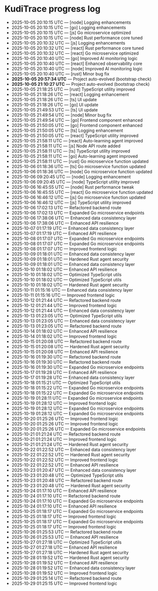 # KudiTrace progress log
- 2025-10-05 20:10:15 UTC — [node] Logging enhancements
- 2025-10-05 20:10:15 UTC — [go] Logging enhancements
- 2025-10-05 20:10:15 UTC — [js] Go microservice optimized
- 2025-10-05 20:10:15 UTC — [node] Rust performance core tuned
- 2025-10-05 20:10:32 UTC — [js] Logging enhancements
- 2025-10-05 20:10:32 UTC — [react] Rust performance core tuned
- 2025-10-05 20:10:32 UTC — [react] Go microservice optimized
- 2025-10-05 20:10:40 UTC — [go] Improved AI monitoring logic
- 2025-10-05 20:10:40 UTC — [react] Enhanced observability core
- 2025-10-05 20:10:40 UTC — [node] Improved AI monitoring logic
- 2025-10-05 20:10:40 UTC — [rust] Minor bug fix
- **2025-10-05 20:57:34 UTC** — Project auto-evolved (bootstrap check)
- **2025-10-05 21:10:27 UTC** — Project auto-evolved (bootstrap check)
- 2025-10-05 21:18:25 UTC — [rust] TypeScript utility improved
- 2025-10-05 21:18:26 UTC — [react] Logging enhancement
- 2025-10-05 21:18:26 UTC — [ts] UI update
- 2025-10-05 21:18:26 UTC — [go] UI update
- 2025-10-05 21:49:53 UTC — [ts] UI update
- 2025-10-05 21:49:54 UTC — [node] Minor bug fix
- 2025-10-05 21:49:54 UTC — [go] Frontend component enhanced
- 2025-10-05 21:50:05 UTC — [go] Frontend component enhanced
- 2025-10-05 21:50:05 UTC — [ts] Logging enhancement
- 2025-10-05 21:50:05 UTC — [react] TypeScript utility improved
- 2025-10-05 21:58:11 UTC — [react] Auto-learning agent improved
- 2025-10-05 21:58:11 UTC — [js] Node API route added
- 2025-10-05 21:58:11 UTC — [ts] TypeScript utility improved
- 2025-10-05 21:58:11 UTC — [go] Auto-learning agent improved
- 2025-10-05 21:58:11 UTC — [rust] Go microservice function updated
- 2025-10-06 01:18:36 UTC — [ts] Go microservice function updated
- 2025-10-06 01:18:36 UTC — [node] Go microservice function updated
- 2025-10-06 09:20:45 UTC — [node] Logging enhancement
- 2025-10-06 09:20:45 UTC — [node] TypeScript utility improved
- 2025-10-06 16:45:55 UTC — [node] Rust performance tweak
- 2025-10-06 16:45:55 UTC — [react] Go microservice function updated
- 2025-10-06 16:46:12 UTC — [js] Go microservice function updated
- 2025-10-06 16:46:12 UTC — [js] TypeScript utility improved
- 2025-10-06 17:02:13 UTC — Refactored backend route
- 2025-10-06 17:02:13 UTC — Expanded Go microservice endpoints
- 2025-10-06 17:38:06 UTC — Enhanced data consistency layer
- 2025-10-06 17:38:06 UTC — Enhanced API resilience
- 2025-10-07 01:17:19 UTC — Enhanced data consistency layer
- 2025-10-07 01:17:19 UTC — Enhanced API resilience
- 2025-10-08 01:17:07 UTC — Expanded Go microservice endpoints
- 2025-10-08 01:17:07 UTC — Expanded Go microservice endpoints
- 2025-10-08 01:17:07 UTC — Improved frontend logic
- 2025-10-09 01:18:01 UTC — Enhanced data consistency layer
- 2025-10-09 01:18:01 UTC — Hardened Rust agent security
- 2025-10-09 01:18:01 UTC — Enhanced data consistency layer
- 2025-10-10 01:18:02 UTC — Enhanced API resilience
- 2025-10-10 01:18:02 UTC — Optimized TypeScript utils
- 2025-10-10 01:18:02 UTC — Optimized TypeScript utils
- 2025-10-10 01:18:02 UTC — Hardened Rust agent security
- 2025-10-11 01:15:16 UTC — Enhanced data consistency layer
- 2025-10-11 01:15:16 UTC — Improved frontend logic
- 2025-10-12 01:21:44 UTC — Refactored backend route
- 2025-10-12 01:21:44 UTC — Improved frontend logic
- 2025-10-12 01:21:44 UTC — Enhanced data consistency layer
- 2025-10-13 01:23:05 UTC — Optimized TypeScript utils
- 2025-10-13 01:23:05 UTC — Enhanced data consistency layer
- 2025-10-13 01:23:05 UTC — Refactored backend route
- 2025-10-14 01:18:02 UTC — Enhanced API resilience
- 2025-10-14 01:18:02 UTC — Improved frontend logic
- 2025-10-15 01:20:08 UTC — Refactored backend route
- 2025-10-15 01:20:08 UTC — Hardened Rust agent security
- 2025-10-15 01:20:08 UTC — Enhanced API resilience
- 2025-10-16 01:19:30 UTC — Refactored backend route
- 2025-10-16 01:19:30 UTC — Refactored backend route
- 2025-10-16 01:19:30 UTC — Expanded Go microservice endpoints
- 2025-10-17 01:19:28 UTC — Enhanced API resilience
- 2025-10-17 01:19:28 UTC — Enhanced data consistency layer
- 2025-10-18 01:15:21 UTC — Optimized TypeScript utils
- 2025-10-18 01:15:22 UTC — Expanded Go microservice endpoints
- 2025-10-18 01:15:22 UTC — Expanded Go microservice endpoints
- 2025-10-19 01:28:11 UTC — Expanded Go microservice endpoints
- 2025-10-19 01:28:12 UTC — Improved frontend logic
- 2025-10-19 01:28:12 UTC — Expanded Go microservice endpoints
- 2025-10-19 01:28:12 UTC — Expanded Go microservice endpoints
- 2025-10-20 01:25:26 UTC — Improved frontend logic
- 2025-10-20 01:25:26 UTC — Improved frontend logic
- 2025-10-20 01:25:26 UTC — Expanded Go microservice endpoints
- 2025-10-21 01:21:24 UTC — Refactored backend route
- 2025-10-21 01:21:24 UTC — Improved frontend logic
- 2025-10-21 01:21:24 UTC — Hardened Rust agent security
- 2025-10-22 01:22:52 UTC — Enhanced data consistency layer
- 2025-10-22 01:22:52 UTC — Hardened Rust agent security
- 2025-10-22 01:22:52 UTC — Improved frontend logic
- 2025-10-22 01:22:52 UTC — Enhanced API resilience
- 2025-10-23 01:20:47 UTC — Enhanced data consistency layer
- 2025-10-23 01:20:48 UTC — Optimized TypeScript utils
- 2025-10-23 01:20:48 UTC — Refactored backend route
- 2025-10-23 01:20:48 UTC — Hardened Rust agent security
- 2025-10-24 01:17:10 UTC — Enhanced API resilience
- 2025-10-24 01:17:10 UTC — Refactored backend route
- 2025-10-24 01:17:10 UTC — Expanded Go microservice endpoints
- 2025-10-24 01:17:10 UTC — Enhanced API resilience
- 2025-10-25 01:18:17 UTC — Expanded Go microservice endpoints
- 2025-10-25 01:18:17 UTC — Improved frontend logic
- 2025-10-25 01:18:17 UTC — Expanded Go microservice endpoints
- 2025-10-25 01:18:17 UTC — Improved frontend logic
- 2025-10-26 01:25:53 UTC — Refactored backend route
- 2025-10-26 01:25:53 UTC — Enhanced API resilience
- 2025-10-27 01:27:18 UTC — Optimized TypeScript utils
- 2025-10-27 01:27:18 UTC — Enhanced API resilience
- 2025-10-27 01:27:18 UTC — Hardened Rust agent security
- 2025-10-28 01:19:52 UTC — Hardened Rust agent security
- 2025-10-28 01:19:52 UTC — Enhanced API resilience
- 2025-10-28 01:19:52 UTC — Enhanced data consistency layer
- 2025-10-28 01:19:52 UTC — Improved frontend logic
- 2025-10-29 01:25:14 UTC — Refactored backend route
- 2025-10-29 01:25:15 UTC — Improved frontend logic
